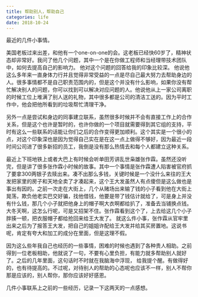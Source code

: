 ```yaml
---
title: 帮助别人，帮助自己
categories: life
date: 2018-10-24
---
```


最近的几件小事情。

美国老板过来出差，和他有一个one-on-one的会。这老板已经快60岁了，精神状态却非常好。我问了他几个问题，其中一个是在你做工程师和当经理带技术团队中，如何去提高自己的影响力。 他对这个问题的回答给我的印象比较深。 他说他这么多年来一直身体力行并且觉得非常受益的一点是尽自己最大努力去帮助身边的人。很多事情都不是自己职责范围内的，但是这个并没有什么影响，如果你没有帮忙解决别人的问题，你可以找到可以解决对应问题的人。他说他从上一家公司离职的时候工位上堆满了别人送的礼物，其中很多都是公司的清洁工送的。因为平时工作中，他会把他所看到的垃圾帮忙清理干净。

另外一点是尝试和身边的同事建立联系，虽然很多时候并不会有直接工作上的合作关系，但是这个也许是暂时的，也许你做的一个项目就需要得到其它组的支持，平时有这么一些联系的话能让你们之后的合作变得更加顺利。这个其实是一个很小的点，对这个印象深也是因为觉得自己实在是在这一点上做得不够好，因为最近一段时间公司进了很多新招的员工，我倒是没有那么热情去和每个人都建立这种关系。

最近上下班地铁上或者大巴上有时候会听单田芳讲乱世枭雄张作霖。虽然还没听完，但是讲了很多张作霖小时候的故事。其中一个事情是张作霖遭人陷害被官府抓了要拿300两银子去赎出来。凑不出那么多钱，关键时候是一个没什么来往的王大发把家里的房子和天地全卖了才凑起来，这个王大发虽然人有点傻但是这么做也是事出有因的。之前一次走在大街上，几个从赌场出来输了钱的小子看到他在大街上晃荡，欺负他老实巴交好骗，找他借钱，他要是带了钱估计就给了，可是身上并没有什么钱，那几个小子就把他身上的帽子啊大衣啊都给扒了，准备去当铺换点钱。 大冬天啊，这怎么行呢，可是又招架不住。张作霖看到这个了，上去给这几个小子胖揍一顿，把衣服帽子都给抢回来给王大发了。 就这么件小事，张作霖从官牢里出来之后为了报答王大发，把自己的姐姐许配给王大发并给其买房置地。这说书呢，肯定有夸大和加工的成分在里面，但是这理不假。

因为这么些年我自己也经历的一些事情，困难的时候也遇到了各种贵人相助。之前得到一位老板相助，他就说了一句，不要有心里负担，有能力就多帮助别人就好了。之后的几年里面，这句话时不时就在我脑海中浮现， 给我提个醒。有做得好的，也有待提高的。不过呢，对待别人的帮助的心态呢也应该不一样，别人不帮你那是应该的，别人帮你，那你应该好好感恩。 

几件小事联系上之前的一些经历，记录一下这两天的一点感想。 

